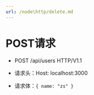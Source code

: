 ```yaml
---
url: /node\http/delete.md
---
```

# POST请求

* POST /api/users HTTP/V1.1

* 请求头：Host: localhost:3000

* 请求体：`{ name: "zs" }`

